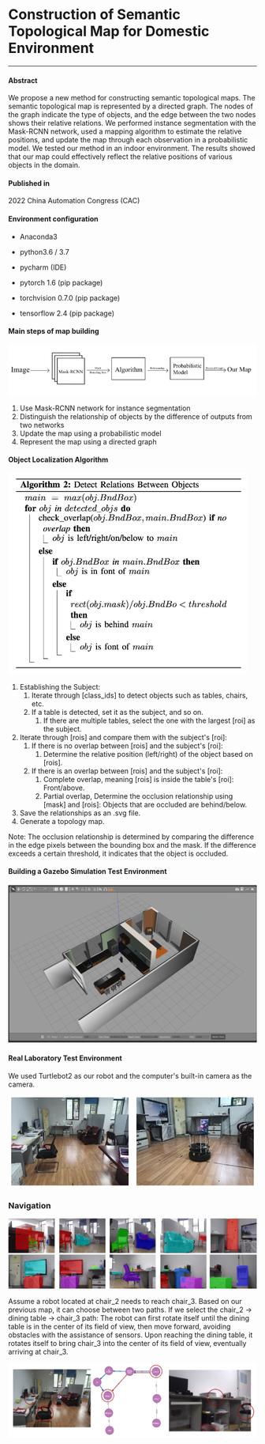 # Construction of Semantic Topological Map for Domestic Environment
---
#### Abstract
We propose a new method for constructing semantic topological maps. The semantic topological map is represented by a directed graph. The nodes of the graph indicate the type of objects, and the edge between the two nodes shows their relative relations. We performed instance segmentation with the Mask-RCNN network, used a mapping algorithm to estimate the relative positions, and update the map through each observation in a probabilistic model. We tested our method in an indoor environment. The results showed that our map could effectively reflect the relative positions of various objects in the domain.

#### Published in
2022 China Automation Congress (CAC)

#### Environment configuration
- Anaconda3

- python3.6 / 3.7

- pycharm (IDE)

- pytorch 1.6 (pip package)

- torchvision 0.7.0 (pip package)

- tensorflow 2.4 (pip package)




#### Main steps of map building

<img src=".\imgs\Steps.jpg">

1. Use Mask-RCNN network for instance segmentation 
2. Distinguish the relationship of objects by the difference of outputs from two networks 
3. Update the map using a probabilistic model 
4. Represent the map using a directed graph



#### Object Localization Algorithm

<img src=".\imgs\algo.png" style="zoom:60%;" >

1. Establishing the Subject:
   1. Iterate through [class_ids] to detect objects such as tables, chairs, etc.
   2. If a table is detected, set it as the subject, and so on.
      1. If there are multiple tables, select the one with the largest [roi] as the subject.
2. Iterate through [rois] and compare them with the subject's [roi]:
   1. If there is no overlap between [rois] and the subject's [roi]:
      1. Determine the relative position (left/right) of the object based on [rois].
   2. If there is an overlap between [rois] and the subject's [roi]:
      1. Complete overlap, meaning [rois] is inside the table's [roi]: Front/above.
      2. Partial overlap, Determine the occlusion relationship using [mask] and [rois]: Objects that are occluded are behind/below.
3. Save the relationships as an .svg file.
4. Generate a topology map.
   

Note: The occlusion relationship is determined by comparing the difference in the edge pixels between the bounding box and the mask. If the difference exceeds a certain threshold, it indicates that the object is occluded.



#### Building a Gazebo Simulation Test Environment

<img src=".\imgs\gazebo.png">

#### Real Laboratory Test Environment

We used Turtlebot2 as our robot and the computer's built-in camera as the camera.

<img src=".\imgs\Turtlebot.png">

### Navigation

<img src=".\imgs\mask1.png">

<img src=".\imgs\mask2.png">

Assume a robot located at chair_2 needs to reach chair_3. Based on our previous map, it can choose between two paths. If we select the chair_2 -> dining table -> chair_3 path: The robot can first rotate itself until the dining table is in the center of its field of view, then move forward, avoiding obstacles with the assistance of sensors. Upon reaching the dining table, it rotates itself to bring chair_3 into the center of its field of view, eventually arriving at chair_3.

<img src=".\imgs\navi.png">
